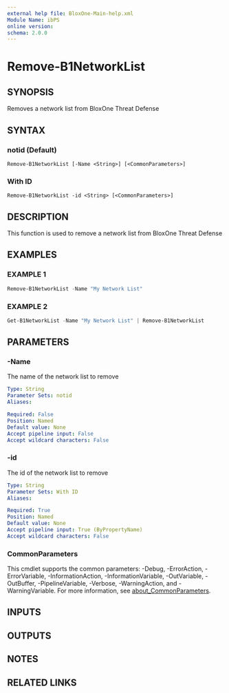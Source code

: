 ```yaml
---
external help file: BloxOne-Main-help.xml
Module Name: ibPS
online version:
schema: 2.0.0
---
```


# Remove-B1NetworkList

## SYNOPSIS
Removes a network list from BloxOne Threat Defense

## SYNTAX

### notid (Default)
```
Remove-B1NetworkList [-Name <String>] [<CommonParameters>]
```

### With ID
```
Remove-B1NetworkList -id <String> [<CommonParameters>]
```

## DESCRIPTION
This function is used to remove a network list from BloxOne Threat Defense

## EXAMPLES

### EXAMPLE 1
```powershell
Remove-B1NetworkList -Name "My Network List"
```

### EXAMPLE 2
```powershell
Get-B1NetworkList -Name "My Network List" | Remove-B1NetworkList
```

## PARAMETERS

### -Name
The name of the network list to remove

```yaml
Type: String
Parameter Sets: notid
Aliases:

Required: False
Position: Named
Default value: None
Accept pipeline input: False
Accept wildcard characters: False
```

### -id
The id of the network list to remove

```yaml
Type: String
Parameter Sets: With ID
Aliases:

Required: True
Position: Named
Default value: None
Accept pipeline input: True (ByPropertyName)
Accept wildcard characters: False
```

### CommonParameters
This cmdlet supports the common parameters: -Debug, -ErrorAction, -ErrorVariable, -InformationAction, -InformationVariable, -OutVariable, -OutBuffer, -PipelineVariable, -Verbose, -WarningAction, and -WarningVariable. For more information, see [about_CommonParameters](http://go.microsoft.com/fwlink/?LinkID=113216).

## INPUTS

## OUTPUTS

## NOTES

## RELATED LINKS
